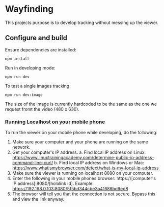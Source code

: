 # Wayfinding
This projects purpose is to develop tracking without messing up the viewer. 

## Configure and build
Ensure dependencies are installed:

    npm install

Run in developing mode:

    npm run dev

To test a single images tracking

    npm run dev:image

The size of the image is currently hardcoded to be the same as the one we request fromt the video (480 x 630). 

### Running Localhost on your mobile phone

To run the viewer on your mobile phone while developing, do the following:

1. Make sure your computer and your phone are running on the same network.
2. Get your computer's IP address.
   a. Find local IP address on Linux: https://www.linuxtrainingacademy.com/determine-public-ip-address-command-line-curl/
   b. Find local IP address on Windows or Mac: https://www.whatismybrowser.com/detect/what-is-my-local-ip-address
3. Make sure the viewer is running on localhost 8080 on your computer.
4. Enter the following in your mobile phones browser: https://[computer's IP address]:8080/[hololink id].
   Example: https://192.168.0.103:8080/5f5bd344cbe3a41686bd6ed8
5. The browser will tell you that the connection is not secure. Bypass this and view the link anyway.